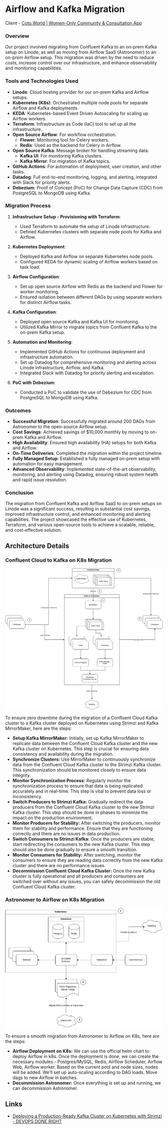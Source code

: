 # Airflow and Kafka Migration

Client - [Coto.World | Women-Only Community & Consultation App](https://coto.world/)

### Overview

Our project involved migrating from Confluent Kafka to an on-prem Kafka setup on Linode, as well as moving from Airflow SaaS (Astronomer) to an on-prem Airflow setup. This migration was driven by the need to reduce costs, increase control over our infrastructure, and enhance observability and monitoring capabilities.

### Tools and Technologies Used

- **Linode**: Cloud hosting provider for our on-prem Kafka and Airflow setups.
- **Kubernetes (K8s)**: Orchestrated multiple node pools for separate Airflow and Kafka deployments.
- **KEDA**: Kubernetes-based Event Driven Autoscaling for scaling up Airflow workers.
- **Terraform**: Infrastructure as Code (IaC) tool to set up all the infrastructure.
- **Open Source Airflow**: For workflow orchestration.
	- **Flower**: Monitoring tool for Celery workers.
	- **Redis**: Used as the backend for Celery in Airflow.
- **Open Source Kafka**: Message broker for handling streaming data.
	- **Kafka UI**: For monitoring Kafka clusters.
	- **Kafka Mirror**: For migration of Kafka topics.
- **GitHub Actions**: For automation of deployment, user creation, and other tasks.
- **Datadog**: Full end-to-end monitoring, logging, and alerting, integrated with Slack for priority alerts.
- **Debezium**: Proof of Concept (PoC) for Change Data Capture (CDC) from PostgreSQL to MongoDB using Kafka.

### Migration Process

1. **Infrastructure Setup - Provisioning with Terraform**:
    
    - Used Terraform to automate the setup of Linode infrastructure.
    - Defined Kubernetes clusters with separate node pools for Kafka and Airflow.

2. **Kubernetes Deployment**:
    
    - Deployed Kafka and Airflow on separate Kubernetes node pools.
    - Configured KEDA for dynamic scaling of Airflow workers based on task load.

3. **Airflow Configuration**:
    
    - Set up open source Airflow with Redis as the backend and Flower for worker monitoring.
    - Ensured isolation between different DAGs by using separate workers for distinct Airflow tasks.

4. **Kafka Configuration**:
    
    - Deployed open source Kafka and Kafka UI for monitoring.
    - Utilized Kafka Mirror to migrate topics from Confluent Kafka to the on-prem Kafka setup.

5. **Automation and Monitoring**:
    
    - Implemented GitHub Actions for continuous deployment and infrastructure automation.
    - Set up Datadog for comprehensive monitoring and alerting across Linode infrastructure, Airflow, and Kafka.
    - Integrated Slack with Datadog for priority alerting and escalation.

6. **PoC with Debezium**:
    
    - Conducted a PoC to validate the use of Debezium for CDC from PostgreSQL to MongoDB using Kafka.

### Outcomes

- **Successful Migration**: Successfully migrated around 200 DAGs from Astronomer to the open-source Airflow setup.
- **Cost Savings**: Achieved savings of $10,000 monthly by moving to on-prem Kafka and Airflow.
- **High Availability**: Ensured high availability (HA) setups for both Kafka and Airflow.
- **On-Time Deliveries**: Completed the migration within the project timeline.
- **Fully Managed Setup**: Established a fully managed on-prem setup with automation for easy management.
- **Advanced Observability**: Implemented state-of-the-art observability, monitoring, and alerting using Datadog, ensuring robust system health and rapid issue resolution.

### Conclusion

The migration from Confluent Kafka and Airflow SaaS to on-prem setups on Linode was a significant success, resulting in substantial cost savings, improved infrastructure control, and enhanced monitoring and alerting capabilities. The project showcased the effective use of Kubernetes, Terraform, and various open-source tools to achieve a scalable, reliable, and cost-effective solution.

## Architecture Details
### Confluent Cloud to Kafka on K8s Migration

![Kafka on Kubernetes](../../media/Pasted%20image%2020240712020317.png)

To ensure zero downtime during the migration of a Confluent Cloud Kafka cluster to a Kafka cluster deployed on Kubernetes using Strimzi and Kafka MirrorMaker, here are the steps:

- **Setup Kafka MirrorMaker:** Initially, set up Kafka MirrorMaker to replicate data between the Confluent Cloud Kafka cluster and the new Kafka cluster on Kubernetes. This step is crucial for ensuring data consistency and availability during the migration.
- **Synchronize Clusters:** Use MirrorMaker to continuously synchronize data from the Confluent Cloud Kafka cluster to the Strimzi Kafka cluster. This synchronization should be monitored closely to ensure data integrity.
- **Monitor Synchronization Process:** Regularly monitor the synchronization process to ensure that data is being replicated accurately and in real-time. This step is vital to prevent data loss or inconsistency.
- **Switch Producers to Strimzi Kafka:** Gradually redirect the data producers from the Confluent Cloud Kafka cluster to the new Strimzi Kafka cluster. This step should be done in phases to minimize the impact on the production environment.
- **Monitor Producers for Stability:** After switching the producers, monitor them for stability and performance. Ensure that they are functioning correctly and there are no issues in data production.
- **Switch Consumers to Strimzi Kafka:** Once the producers are stable, start redirecting the consumers to the new Kafka cluster. This step should also be done gradually to ensure a smooth transition.
- **Monitor Consumers for Stability:** After switching, monitor the consumers to ensure they are reading data correctly from the new Kafka cluster and there are no performance issues.
- **Decommission Confluent Cloud Kafka Cluster:** Once the new Kafka cluster is fully operational and all producers and consumers are switched over without any issues, you can safely decommission the old Confluent Cloud Kafka cluster.

### Astronomer to Airflow on K8s Migration

![Architecture Diagram](../../media/Pasted%20image%2020240712020653.png)

To ensure a smooth migration from Astronomer to Airflow on K8s, here are the steps:

- **Airflow Deployment on K8s:** We can use the official helm chart to deploy Airflow in k8s. Once the deployment is done, we can create the necessary modules - Postgres/MySQL, Redis, Airflow Scheduler, Airflow Web, Airflow worker. Based on the current pool and node sizes, nodes will be added. We’ll set up auto-scaling according to DAG loads. Move dags to new Airflow in batches.
- **Decommission Astronomer:** Once everything is set up and running, we can decommission Astronomer.

## Links

- [Deploying a Production-Ready Kafka Cluster on Kubernetes with Strimzi - DEVOPS DONE RIGHT](https://opstree.com/blog/2024/05/14/deploying-a-production-ready-kafka-cluster-on-kubernetes-with-strimzi/)
